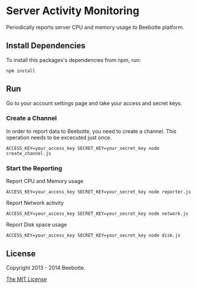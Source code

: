 Server Activity Monitoring
==========================

Periodically reports server CPU and memory usage to Beebotte platform.

## Install Dependencies

To install this packages's dependencies from npm, run:

    npm install

## Run

Go to your account settings page and take your access and secret keys.

### Create a Channel

In order to report data to Beebotte, you need to create a channel. This operation needs to be excecuted just once.

    ACCESS_KEY=your_access_key SECRET_KEY=your_secret_key node create_channel.js

### Start the Reporting

Report CPU and Memory usage

    ACCESS_KEY=your_access_key SECRET_KEY=your_secret_key node reporter.js

Report Network activity

    ACCESS_KEY=your_access_key SECRET_KEY=your_secret_key node network.js

Report Disk space usage

    ACCESS_KEY=your_access_key SECRET_KEY=your_secret_key node disk.js


## License
Copyright 2013 - 2014 Beebotte.

[The MIT License](http://opensource.org/licenses/MIT)
